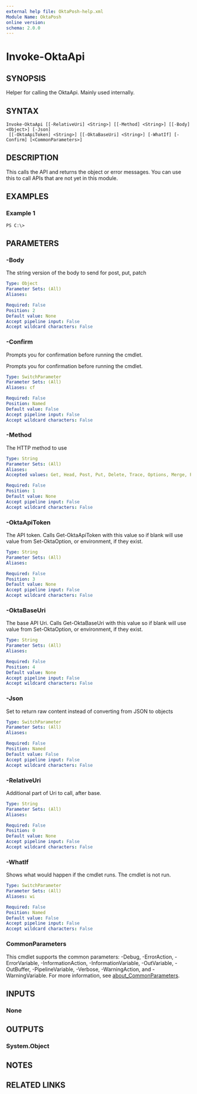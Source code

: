```yaml
---
external help file: OktaPosh-help.xml
Module Name: OktaPosh
online version:
schema: 2.0.0
---
```


# Invoke-OktaApi

## SYNOPSIS
Helper for calling the OktaApi.
Mainly used internally.

## SYNTAX

```
Invoke-OktaApi [[-RelativeUri] <String>] [[-Method] <String>] [[-Body] <Object>] [-Json]
 [[-OktaApiToken] <String>] [[-OktaBaseUri] <String>] [-WhatIf] [-Confirm] [<CommonParameters>]
```

## DESCRIPTION
This calls the API and returns the object or error messages.
You can use this to call APIs that are not yet in this module.

## EXAMPLES

### Example 1
```
PS C:\>
```

## PARAMETERS

### -Body
The string version of the body to send for post, put, patch

```yaml
Type: Object
Parameter Sets: (All)
Aliases:

Required: False
Position: 2
Default value: None
Accept pipeline input: False
Accept wildcard characters: False
```

### -Confirm
Prompts you for confirmation before running the cmdlet.

Prompts you for confirmation before running the cmdlet.

```yaml
Type: SwitchParameter
Parameter Sets: (All)
Aliases: cf

Required: False
Position: Named
Default value: False
Accept pipeline input: False
Accept wildcard characters: False
```

### -Method
The HTTP method to use

```yaml
Type: String
Parameter Sets: (All)
Aliases:
Accepted values: Get, Head, Post, Put, Delete, Trace, Options, Merge, Patch

Required: False
Position: 1
Default value: None
Accept pipeline input: False
Accept wildcard characters: False
```

### -OktaApiToken
The API token.
Calls Get-OktaApiToken with this value so if blank will use value from Set-OktaOption, or environment, if they exist.

```yaml
Type: String
Parameter Sets: (All)
Aliases:

Required: False
Position: 3
Default value: None
Accept pipeline input: False
Accept wildcard characters: False
```

### -OktaBaseUri
The base API Uri.
Calls Get-OktaBaseUri with this value so if blank will use value from Set-OktaOption, or environment, if they exist.

```yaml
Type: String
Parameter Sets: (All)
Aliases:

Required: False
Position: 4
Default value: None
Accept pipeline input: False
Accept wildcard characters: False
```

### -Json
Set to return raw content instead of converting from JSON to objects

```yaml
Type: SwitchParameter
Parameter Sets: (All)
Aliases:

Required: False
Position: Named
Default value: False
Accept pipeline input: False
Accept wildcard characters: False
```

### -RelativeUri
Additional part of Uri to call, after base.

```yaml
Type: String
Parameter Sets: (All)
Aliases:

Required: False
Position: 0
Default value: None
Accept pipeline input: False
Accept wildcard characters: False
```

### -WhatIf
Shows what would happen if the cmdlet runs.
The cmdlet is not run.

```yaml
Type: SwitchParameter
Parameter Sets: (All)
Aliases: wi

Required: False
Position: Named
Default value: False
Accept pipeline input: False
Accept wildcard characters: False
```

### CommonParameters
This cmdlet supports the common parameters: -Debug, -ErrorAction, -ErrorVariable, -InformationAction, -InformationVariable, -OutVariable, -OutBuffer, -PipelineVariable, -Verbose, -WarningAction, and -WarningVariable. For more information, see [about_CommonParameters](http://go.microsoft.com/fwlink/?LinkID=113216).

## INPUTS

### None
## OUTPUTS

### System.Object
## NOTES

## RELATED LINKS
